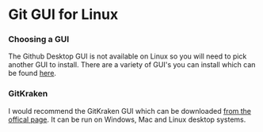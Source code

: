 # Git GUI for Linux

### Choosing a GUI
The Github Desktop GUI is not available on Linux so you will need to pick another GUI to install. There are a variety of GUI's you can install which can be found [here](https://git-scm.com/download/gui/linux).

### GitKraken
I would recommend the GitKraken GUI which can be downloaded [from the offical page](https://www.gitkraken.com/). It can be run on Windows, Mac and Linux desktop systems.
